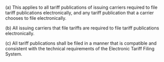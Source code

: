 (a) This applies to all tariff publications of issuing carriers required to file tariff publications electronically, and any tariff publication that a carrier chooses to file electronically.

(b) All issuing carriers that file tariffs are required to file tariff publications electronically.

(c) All tariff publications shall be filed in a manner that is compatible and consistent with the technical requirements of the Electronic Tariff Filing System.

